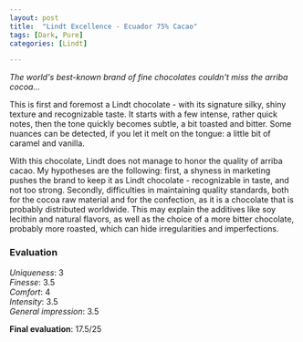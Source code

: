 ```yaml
---
layout: post
title:  "Lindt Excellence - Ecuador 75% Cacao"
tags: [Dark, Pure] 
categories: [Lindt]

---
```


_The world's best-known brand of fine chocolates couldn't miss the arriba cocoa..._

This is first and foremost a Lindt chocolate - with its signature silky, shiny texture and recognizable taste. It starts with a few intense, rather quick notes, then the tone quickly becomes subtle, a bit toasted and bitter. Some nuances can be detected, if you let it melt on the tongue: a little bit of caramel and vanilla.

With this chocolate, Lindt does not manage to honor the quality of arriba cacao. My hypotheses are the following: first, a shyness in marketing pushes the brand to keep it as Lindt chocolate - recognizable in taste, and not too strong. Secondly, difficulties in maintaining quality standards, both for the cocoa raw material and for the confection, as it is a chocolate that is probably distributed worldwide. This may explain the additives like soy lecithin and natural flavors, as well as the choice of a more bitter chocolate, probably more roasted, which can hide irregularities and imperfections.


### Evaluation

_Uniqueness_: 3  
_Finesse_: 3.5  
_Comfort_: 4  
_Intensity_: 3.5  
_General impression_: 3.5

**Final evaluation**: 17.5/25